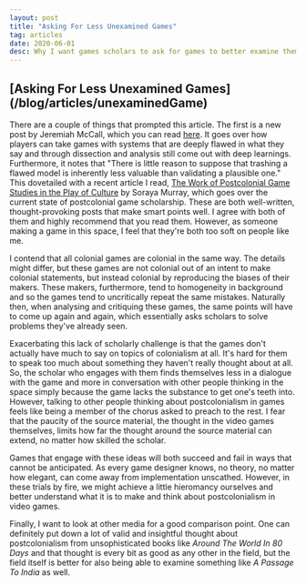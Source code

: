 ```yaml
---
layout: post
title: "Asking For Less Unexamined Games"
tag: articles
date: 2020-06-01
desc: Why I want games scholars to ask for games to better examine themselves.
---
```

<h2>[Asking For Less Unexamined Games](/blog/articles/unexaminedGame)</h2>

There are a couple of things that prompted this article. The first is a new post by Jeremiah McCall, which you can read [here](https://www.playthepast.org/?p=302). It goes over how players can take games with systems that are deeply flawed in what they say and through dissection and analysis still come out with deep learnings. Furthermore, it notes that "There is little reason to suppose that trashing a flawed model is inherently less valuable than validating a plausible one." This dovetailed with a recent article I read, [The Work of Postcolonial Game Studies in the Play of Culture](https://olh.openlibhums.org/articles/10.16995/olh.285/) by Soraya Murray, which goes over the current state of postcolonial game scholarship. These are both well-written, thought-provoking posts that make smart points well. I agree with both of them and highly recommend that you read them. However, as someone making a game in this space, I feel that they're both too soft on people like me.


I contend that all colonial games are colonial in the same way. The details might differ, but these games are not colonial out of an intent to make colonial statements, but instead colonial by reproducing the biases of their makers. These makers, furthermore, tend to homogeneity in background and so the games tend to uncritically repeat the same mistakes. Naturally then, when analysing and critiquing these games, the same points will have to come up again and again, which essentially asks scholars to solve problems they've already seen.


Exacerbating this lack of scholarly challenge is that the games don't actually have much to say on topics of colonialism at all. It's hard for them to speak too much about something they haven't really thought about at all. So, the scholar who engages with them finds themselves less in a dialogue with the game and more in conversation with other people thinking in the space simply because the game lacks the substance to get one's teeth into. However, talking to other people thinking about postcolonialism in games feels like being a member of the chorus asked to preach to the rest. I fear that the paucity of the source material, the thought in the video games themselves, limits how far the thought around the source material can extend, no matter how skilled the scholar.


Games that engage with these ideas will both succeed and fail in ways that cannot be anticipated. As every game designer knows, no theory, no matter how elegant, can come away from implementation unscathed. However, in these trials by fire, we might achieve a little hieromancy ourselves and better understand what it is to make and think about postcolonialism in video games.


Finally, I want to look at other media for a good comparison point. One can definitely put down a lot of valid and insightful thought about postcolonialism from unsophisticated books like *Around The World In 80 Days* and that thought is every bit as good as any other in the field, but the field itself is better for also being able to examine something like *A Passage To India* as well.

